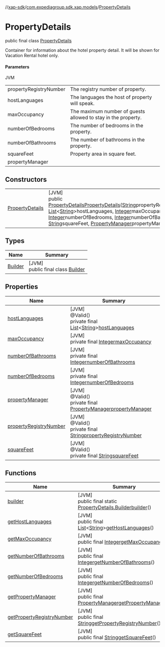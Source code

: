 //[xap-sdk](../../../index.md)/[com.expediagroup.sdk.xap.models](../index.md)/[PropertyDetails](index.md)

# PropertyDetails

public final class [PropertyDetails](index.md)

Container for information about the hotel property detail. It will be shown for Vacation Rental hotel only.

#### Parameters

JVM

| | |
|---|---|
| propertyRegistryNumber | The registry number of property. |
| hostLanguages | The languages the host of property will speak. |
| maxOccupancy | The maximum number of guests allowed to stay in the property. |
| numberOfBedrooms | The number of bedrooms in the property. |
| numberOfBathrooms | The number of bathrooms in the property. |
| squareFeet | Property area in square feet. |
| propertyManager |

## Constructors

| | |
|---|---|
| [PropertyDetails](-property-details.md) | [JVM]<br>public [PropertyDetails](index.md)[PropertyDetails](-property-details.md)([String](https://docs.oracle.com/javase/8/docs/api/java/lang/String.html)propertyRegistryNumber, [List](https://docs.oracle.com/javase/8/docs/api/java/util/List.html)&lt;[String](https://docs.oracle.com/javase/8/docs/api/java/lang/String.html)&gt;hostLanguages, [Integer](https://docs.oracle.com/javase/8/docs/api/java/lang/Integer.html)maxOccupancy, [Integer](https://docs.oracle.com/javase/8/docs/api/java/lang/Integer.html)numberOfBedrooms, [Integer](https://docs.oracle.com/javase/8/docs/api/java/lang/Integer.html)numberOfBathrooms, [String](https://docs.oracle.com/javase/8/docs/api/java/lang/String.html)squareFeet, [PropertyManager](../-property-manager/index.md)propertyManager) |

## Types

| Name | Summary |
|---|---|
| [Builder](-builder/index.md) | [JVM]<br>public final class [Builder](-builder/index.md) |

## Properties

| Name | Summary |
|---|---|
| [hostLanguages](index.md#-1057898400%2FProperties%2F699445674) | [JVM]<br>@Valid()<br>private final [List](https://docs.oracle.com/javase/8/docs/api/java/util/List.html)&lt;[String](https://docs.oracle.com/javase/8/docs/api/java/lang/String.html)&gt;[hostLanguages](index.md#-1057898400%2FProperties%2F699445674) |
| [maxOccupancy](index.md#-510564034%2FProperties%2F699445674) | [JVM]<br>private final [Integer](https://docs.oracle.com/javase/8/docs/api/java/lang/Integer.html)[maxOccupancy](index.md#-510564034%2FProperties%2F699445674) |
| [numberOfBathrooms](index.md#1663388718%2FProperties%2F699445674) | [JVM]<br>private final [Integer](https://docs.oracle.com/javase/8/docs/api/java/lang/Integer.html)[numberOfBathrooms](index.md#1663388718%2FProperties%2F699445674) |
| [numberOfBedrooms](index.md#380724496%2FProperties%2F699445674) | [JVM]<br>private final [Integer](https://docs.oracle.com/javase/8/docs/api/java/lang/Integer.html)[numberOfBedrooms](index.md#380724496%2FProperties%2F699445674) |
| [propertyManager](index.md#1464224187%2FProperties%2F699445674) | [JVM]<br>@Valid()<br>private final [PropertyManager](../-property-manager/index.md)[propertyManager](index.md#1464224187%2FProperties%2F699445674) |
| [propertyRegistryNumber](index.md#2099839276%2FProperties%2F699445674) | [JVM]<br>@Valid()<br>private final [String](https://docs.oracle.com/javase/8/docs/api/java/lang/String.html)[propertyRegistryNumber](index.md#2099839276%2FProperties%2F699445674) |
| [squareFeet](index.md#-355625764%2FProperties%2F699445674) | [JVM]<br>@Valid()<br>private final [String](https://docs.oracle.com/javase/8/docs/api/java/lang/String.html)[squareFeet](index.md#-355625764%2FProperties%2F699445674) |

## Functions

| Name | Summary |
|---|---|
| [builder](builder.md) | [JVM]<br>public final static [PropertyDetails.Builder](-builder/index.md)[builder](builder.md)() |
| [getHostLanguages](get-host-languages.md) | [JVM]<br>public final [List](https://docs.oracle.com/javase/8/docs/api/java/util/List.html)&lt;[String](https://docs.oracle.com/javase/8/docs/api/java/lang/String.html)&gt;[getHostLanguages](get-host-languages.md)() |
| [getMaxOccupancy](get-max-occupancy.md) | [JVM]<br>public final [Integer](https://docs.oracle.com/javase/8/docs/api/java/lang/Integer.html)[getMaxOccupancy](get-max-occupancy.md)() |
| [getNumberOfBathrooms](get-number-of-bathrooms.md) | [JVM]<br>public final [Integer](https://docs.oracle.com/javase/8/docs/api/java/lang/Integer.html)[getNumberOfBathrooms](get-number-of-bathrooms.md)() |
| [getNumberOfBedrooms](get-number-of-bedrooms.md) | [JVM]<br>public final [Integer](https://docs.oracle.com/javase/8/docs/api/java/lang/Integer.html)[getNumberOfBedrooms](get-number-of-bedrooms.md)() |
| [getPropertyManager](get-property-manager.md) | [JVM]<br>public final [PropertyManager](../-property-manager/index.md)[getPropertyManager](get-property-manager.md)() |
| [getPropertyRegistryNumber](get-property-registry-number.md) | [JVM]<br>public final [String](https://docs.oracle.com/javase/8/docs/api/java/lang/String.html)[getPropertyRegistryNumber](get-property-registry-number.md)() |
| [getSquareFeet](get-square-feet.md) | [JVM]<br>public final [String](https://docs.oracle.com/javase/8/docs/api/java/lang/String.html)[getSquareFeet](get-square-feet.md)() |
